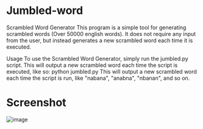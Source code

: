 # Jumbled-word
Scrambled Word Generator
This program is a simple tool for generating scrambled words (Over 50000 english words). It does not require any input from the user, but instead generates a new scrambled word each time it is executed.

Usage
To use the Scrambled Word Generator, simply run the jumbled.py script. This will output a new scrambled word each time the script is executed, like so:
python jumbled.py
This will output a new scrambled word each time the script is run, like "nabana", "anabna", "nbanan", and so on.

# Screenshot
![image](https://github.com/Fadilix/Jumbled-word/assets/121851593/6af770fa-8916-4a6e-ba9e-cf5bb14bba1d)
